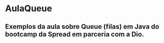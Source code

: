 # AulaQueue
## Exemplos da aula sobre Queue (filas) em Java do bootcamp da Spread em parceria com a Dio.
